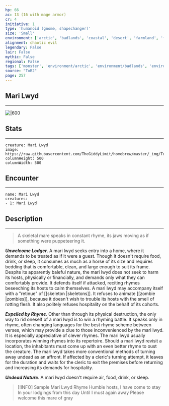 ```yaml
---
hp: 66
ac: 13 (16 with mage armor)
cr: 4
initiative: 1
type: 'humanoid (gnome, shapechanger)'    
size: 'Small'
environment: ['arctic', 'badlands', 'coastal', 'desert', 'farmland', 'forest', 'grassland', 'hill', 'mountain', 'planar', 'swamp', 'underdark', 'underwater', 'urban']
alignment: chaotic evil
legendary: False
lair: False
mythic: False
regional: False
tags: ['monster', 'environment/arctic', 'environment/badlands', 'environment/coastal', 'environment/desert', 'environment/farmland', 'environment/forest', 'environment/grassland', 'environment/hill', 'environment/mountain', 'environment/planar', 'environment/swamp', 'environment/underdark', 'environment/underwater', 'environment/urban']
source: "ToB2"
page: 257
---
```


## Mari Lwyd
---

![|600](https://raw.githubusercontent.com/TheGiddyLimit/homebrew/master/_img/ToB2/creature/Mari%20Lwyd.webp)

## Stats
---

```statblock
creature: Mari Lwyd
image: https://raw.githubusercontent.com/TheGiddyLimit/homebrew/master/_img/ToB2/creature/token/Mari%20Lwyd%20%28Token%29.png
columnHeight: 500
columnWidth: 500
```

## Encounter
---

```encounter-table
name: Mari Lwyd
creatures:
- 1: Mari Lwyd
```

## Description
---
>A skeletal mare speaks in constant rhyme, its jaws moving as if something were puppeteering it.

**_Unwelcome Lodger_**. A mari lwyd seeks entry into a home, where it demands to be treated as if it were a guest. Though it doesn't require food, drink, or sleep, it consumes as much as a horse of its size and requires bedding that is comfortable, clean, and large enough to suit its frame. Despite its apparently baleful nature, the mari lwyd does not seek to harm its hosts, physically or financially, and demands only what they can comfortably provide. It defends itself if attacked, reciting rhymes beseeching its hosts to calm themselves.
A mari lwyd may accompany itself with a "retinue" of [[skeleton \|skeletons]]. It refuses to animate [[zombie \|zombies]], because it doesn't wish to trouble its hosts with the smell of rotting flesh. It also politely refuses hospitality on the behalf of its cohorts.

**_Expelled by Rhyme_**. Other than through its physical destruction, the only way to rid oneself of a mari lwyd is to win a rhyming battle. It speaks only in rhyme, often changing languages for the best rhyme scheme between verses, which may provide a clue to those inconvenienced by the mari lwyd. It is especially appreciative of clever rhymes. The mari lwyd usually incorporates winning rhymes into its repertoire. Should a mari lwyd revisit a location, the inhabitants must come up with an even better rhyme to oust the creature.
The mari lwyd takes more conventional methods of turning away undead as an affront. If affected by a cleric's turning attempt, it leaves for the duration and waits for the cleric to exit the premises before returning and increasing its demands for hospitality.

**_Undead Nature_**. A mari lwyd doesn't require air, food, drink, or sleep.


> [!INFO] Sample Mari Lwyd Rhyme
>Humble hosts, I have come to stay
>In your lodgings from this day
>Until I must again away
>Please welcome this mare of gray




